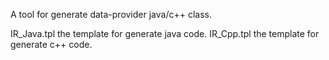 A tool for generate data-provider java/c++ class.

IR_Java.tpl     the template for generate java code.
IR_Cpp.tpl      the template for generate c++ code.

